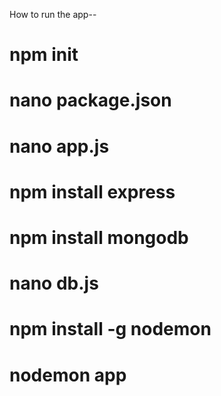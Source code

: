 How to run the app--

# npm init
# nano package.json
# nano app.js
# npm install express
# npm install mongodb
# nano db.js
# npm install -g nodemon
# nodemon app